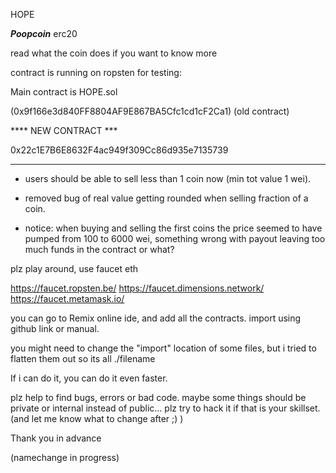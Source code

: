HOPE


***Poopcoin*** erc20


read what the coin does if you want to know more

contract is running on ropsten for testing:

Main contract is HOPE.sol

(0x9f166e3d840FF8804AF9E867BA5Cfc1cd1cF2Ca1) (old contract)

**** NEW CONTRACT ***

0x22c1E7B6E8632F4ac949f309Cc86d935e7135739

----------------------------------------------------------------------

- users should be able to sell less than 1 coin now (min tot value 1 wei).
- removed bug of real value getting rounded when selling fraction of a coin.


- notice: when buying and selling the first coins the price seemed to have pumped from 100 to 6000 wei, something wrong with payout leaving too much funds in the contract or what?



plz play around, use faucet eth

https://faucet.ropsten.be/
https://faucet.dimensions.network/
https://faucet.metamask.io/



you can go to Remix online ide, and add all the contracts. import using github link or manual.

you might need to change the "import" location of some files, but i tried to flatten them out so its all ./filename

If i can do it, you can do it even faster.



plz help to find bugs, errors or bad code.
maybe some things should be private or internal instead of public... 
plz try to hack it if that is your skillset. (and let me know what to change after ;) )

Thank you in advance



(namechange in progress)
